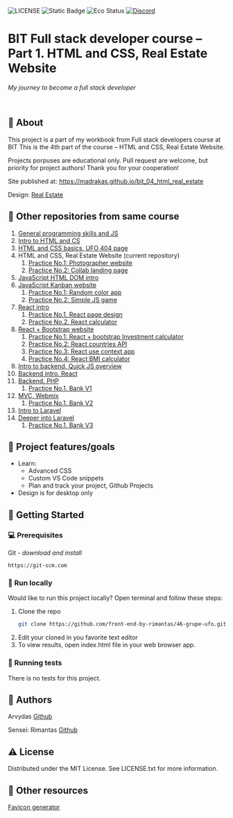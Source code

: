 ![LICENSE](https://img.shields.io/badge/license-MIT-blue.svg?style=flat-square)
![Static Badge](https://img.shields.io/badge/%20Coffe-Free-yellow)
![Eco Status](https://img.shields.io/badge/ECO-Friendly-green.svg)
[![Discord](https://discord.com/api/guilds/571393319201144843/widget.png)](https://discord.gg/dRwW4rw)

# BIT Full stack developer course – Part 1. HTML and CSS,  Real Estate Website

_My journey to become a full stack developer_

<br>

## 🌟 About

This project is a part of my workbook from Full stack developers course at BIT This is the 4th part of the course – HTML and CSS,  Real Estate Website.

Projects porpuses are educational only. Pull request are welcome, but priority for project authors! Thank you for your cooperation!

Site published at: https://madrakas.github.io/bit_04_html_real_estate

Design: [Real Estate](https://dribbble.com/shots/10172325/attachments/2114690?mode=media)

## 🧭 Other repositories from same course
1. [General programming skills and JS](https://github.com/madrakas/bit_01_Intro_to_programming_and_JS/)
2. [Intro to HTML and CS](https://github.com/madrakas/bit_02_Intro_to_html/)
3. [HTML and CSS basics, UFO 404 page](https://github.com/madrakas/bit_03_html-ufo)
4. HTML and CSS,  Real Estate Website (current repository)
    1. [Practice No.1: Photographer website](https://github.com/madrakas/bit_04_01_homework_photographer)
    2. [Practice No.2: Collab landing page](https://github.com/madrakas/bit_04_01_homework_colab/)
5. [JavaScript HTML DOM intro](https://github.com/madrakas/bit_05_dom_intro)
6. [JavaScript Kanban website](https://github.com/madrakas/bit_06_js-kanban)
    1. [Practice No.1: Random color app](https://github.com/madrakas/bit_06_01_homework_random_color_app)
    2. [Practice No.2: Simple JS game](https://github.com/madrakas/bit_06_02_homework_simple-game/)
7. [React intro](https://github.com/madrakas/bit_07_react_intro)
    1. [Practice No.1. React page design](https://github.com/madrakas/bit_07_01_homework_simple-react-page-design)
    2. [Practice No.2. React calculator](https://github.com/madrakas/bit_07_02_homework_calculator)
8. [React + Bootstrap website](https://github.com/madrakas/bit_08_bootstrap-site/)
    1. [Practice No.1: React + bootstrap Investment calculator](https://github.com/madrakas/bit_08_01_hw_react_bootstrap_invest_calc/)
    2. [Practice No.2: React countries API](https://github.com/madrakas/bit_08_02_hw_react_countries)
    3. [Practice No.3: React use context app](https://github.com/madrakas/bit_08_03_hw_react-usecontext-app)
    4. [Practice No.4: React BMI calculator](https://github.com/madrakas/bit_08_04_hw_react_bmi_calculator)
9. [Intro to backend. Quick JS overview](https://github.com/madrakas/bit_09_backend-intro/)
10. [Backend intro. React](https://github.com/madrakas/bit_10_backend_intro_react)
11. [Backend. PHP](https://github.com/madrakas/bit_11_backend_php/)
    1. [Practice No.1. Bank V1](https://github.com/madrakas/bit_11_01_hw_bank_v1)
12. [MVC, Webmix](https://github.com/madrakas/bit_12_webmix_oop_php)
    1. [Practice No.1. Bank V2](https://github.com/madrakas/bit_12_01_hw_bank_v2_mvc_webmix/)
13. [Intro to Laravel](https://github.com/madrakas/bit_13_intro_to_laravel)
14. [Deeper into Laravel](https://github.com/madrakas/bit_14_deeper_into_laravel) 
    1. [Practice No.1. Bank V3](https://github.com/madrakas/bit_14_01_laravel_bank)

## 🎯 Project features/goals

*   Learn:
    *   Advanced  CSS
    *   Custom VS Code snippets
    *   Plan and track your project, Github Projects
*   Design is for desktop only

## 🧰 Getting Started

### 💻 Prerequisites


Git - _download and install_

```
https://git-scm.com
```

### 🏃 Run locally

Would like to run this project locally? Open terminal and follow these steps:

1. Clone the repo
    ```sh
    git clone https://github.com/front-end-by-rimantas/46-grupe-ufo.git
    ```
2. Edit your cloned in you favorite text editor
3. To view results, open index.html file in your web browser app.

### 🧪 Running tests

There is no tests for this project.

## 🎅 Authors

Arvydas [Github](https://github.com/madrakas)

Sensei: Rimantas [Github](https://github.com/belauzas)

## ⚠️ License

Distributed under the MIT License. See LICENSE.txt for more information.

## 🔗 Other resources

[Favicon generator](https://realfavicongenerator.net/)
